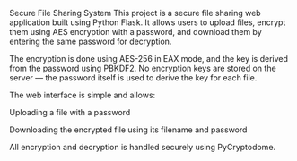 Secure File Sharing System
This project is a secure file sharing web application built using Python Flask. It allows users to upload files, encrypt them using AES encryption with a password, and download them by entering the same password for decryption.

The encryption is done using AES-256 in EAX mode, and the key is derived from the password using PBKDF2. No encryption keys are stored on the server — the password itself is used to derive the key for each file.

The web interface is simple and allows:

Uploading a file with a password

Downloading the encrypted file using its filename and password

All encryption and decryption is handled securely using PyCryptodome.